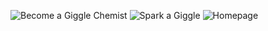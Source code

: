 ![Become a Giggle Chemist](https://github.com/user-attachments/assets/3391b457-d23c-4d42-a246-4d229c8de0ea)
![Spark a Giggle](https://github.com/user-attachments/assets/f96dd6b0-ca7f-4a57-aaf4-3d9f1579cd1d)
![Homepage](https://github.com/user-attachments/assets/f5500d74-c0d4-47a9-917e-a60118fb81af)
